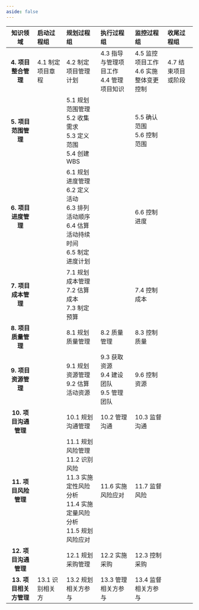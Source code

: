 ```yaml
---
aside: false
---
```


<!-- # 十五至尊图（10个知识领域5个过程组） -->

| **知识领域** | **启动过程组** | **规划过程组** | **执行过程组** | **监控过程组** | **收尾过程组** |
| :-: | :- | :- | :- | :- | :- |
| **4. 项目整合管理** | 4.1 制定项目章程 | 4.2 制定项目管理计划 | 4.3 指导与管理项目工作<br>4.4 管理项目知识 | 4.5 监控项目工作<br>4.6 实施整体变更控制 | 4.7 结束项目或阶段 |
| **5. 项目范围管理** | | 5.1 规划范围管理<br>5.2 收集需求<br>5.3 定义范围<br>5.4 创建WBS | | 5.5 确认范围<br>5.6 控制范围 | |
| **6. 项目进度管理** | | 6.1 规划进度管理<br>6.2 定义活动<br>6.3 排列活动顺序<br>6.4 估算活动持续时间<br>6.5 制定进度计划 | | 6.6 控制进度 | |
| **7. 项目成本管理** | | 7.1 规划成本管理<br>7.2 估算成本<br>7.3 制定预算 | | 7.4 控制成本 | |
| **8. 项目质量管理** | | 8.1 规划质量管理 | 8.2 质量管理 | 8.3 控制质量 | |
| **9. 项目资源管理** | | 9.1 规划资源管理<br>9.2 估算活动资源 | 9.3 获取资源<br>9.4 建设团队<br>9.5 管理团队 | 9.6 控制资源 | |
| **10. 项目沟通管理** | | 10.1 规划沟通管理 | 10.2 管理沟通 | 10.3 监督沟通 | |
| **11. 项目风险管理** | | 11.1 规划风险管理<br>11.2 识别风险<br>11.3 实施定性风险分析<br>11.4 实施定量风险分析<br>11.5 规划风险应对 | 11.6 实施风险应对 | 11.7 监督风险 | |
| **12. 项目沟通管理** | | 12.1 规划采购管理 | 12.2 实施采购 | 12.3 控制采购 | |
| **13. 项目相关方管理** | 13.1 识别相关方 | 13.2 规划相关方参与 | 13.3 管理相关方参与 | 13.4 监督相关方参与 | |